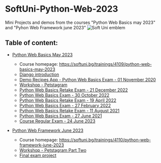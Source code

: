 # SoftUni-Python-Web-2023
Mini Projects and demos from the courses "Python Web Basics may 2023" and "Pyhon Web Framework june 2023"
![Soft Uni emblem](https://user-images.githubusercontent.com/122516587/212410967-a4c99491-17b3-4298-9205-6cbfb391cba4.png)
## Table of content:
- [Python Web Basics May 2023](https://github.com/Moramarth/SoftUni-Python-Web-2023/tree/main/Python%20Web%20Basics%20May%202023)
  * Course homepage: https://softuni.bg/trainings/4109/python-web-basics-may-2023
  * [Django introduction](https://github.com/Moramarth/SoftUni-Python-Web-2023/tree/main/Python%20Web%20Basics%20May%202023/django%20introduction)
  * [Demo Recipes App - Python Web Basics Exam - 01 November 2020](https://github.com/Moramarth/SoftUni-Python-Web-2023/tree/main/Python%20Web%20Basics%20May%202023/Python%20Web%20Basics%20Exam%20-%2001%20November%202020/recipes_app)
  * [Workshop - Petstagram](https://github.com/Moramarth/SoftUni-Python-Web-2023/tree/main/Python%20Web%20Basics%20May%202023/Workshop-Petstagram)
  * [Python Web Basics Retake Exam - 21 December 2022](https://github.com/Moramarth/SoftUni-Python-Web-2023/tree/main/Python%20Web%20Basics%20May%202023/Python%20Web%20Basics%20Retake%20Exam%20-%2021%20December%202022/my_plant_app)
  * [Python Web Basics Exam - 30 October 2022](https://github.com/Moramarth/SoftUni-Python-Web-2023/tree/main/Python%20Web%20Basics%20May%202023/Python%20Web%20Basics%20Exam%20-%2030%20October%202022/car_collection_app)
  * [Python Web Basics Retake Exam - 19 April 2022](https://github.com/Moramarth/SoftUni-Python-Web-2023/tree/main/Python%20Web%20Basics%20May%202023/Python%20Web%20Basics%20Retake%20Exam%20-%2019%20April%202022/games_play_app)
  * [Python Web Basics Exam - 27 February 2022](https://github.com/Moramarth/SoftUni-Python-Web-2023/tree/main/Python%20Web%20Basics%20May%202023/Python%20Web%20Basics%20Exam%20-%2027%20February%202022/my_music_app)
  * [Python Web Basics Retake Exam - 11 August 2021](https://github.com/Moramarth/SoftUni-Python-Web-2023/tree/main/Python%20Web%20Basics%20May%202023/Python%20Web%20Basics%20Retake%20Exam%20-%2011%20August%202021/online_library)
  * [Python Web Basics Exam - 27 June 2021](https://github.com/Moramarth/SoftUni-Python-Web-2023/tree/main/Python%20Web%20Basics%20May%202023/Python%20Web%20Basics%20Exam%20-%2027%20June%202021/notes_app)
  * [Course Regular Exam - 24 June 2023](https://github.com/Moramarth/Web-basics-regular-exam-24-06-2023)
 

- [Python Web Framework June 2023](https://github.com/Moramarth/SoftUni-Python-Web-2023/tree/main/Python%20Web%20Framework%20June%202023)
  * Course homepage: https://softuni.bg/trainings/4110/python-web-framework-june-2023
  * [Workshop - Petstagram Part Two](https://github.com/Moramarth/SoftUni-Python-Web-2023/tree/main/Python%20Web%20Framework%20June%202023/Workshop-Petstagram-Part-Two/petstagram)
  * [Final exam project](https://github.com/Moramarth/Maintenance-Management/tree/exam_state)
